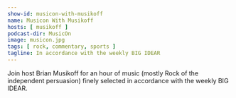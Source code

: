 ```yaml
---
show-id: musicon-with-musikoff
name: Musicon With Musikoff
hosts: [ musikoff ]
podcast-dir: MusicOn
image: musicon.jpg
tags: [ rock, commentary, sports ]
tagline: In accordance with the weekly BIG IDEAR
---
```


Join host Brian Musikoff for an hour of music (mostly Rock of the independent persuasion) finely selected in accordance with the weekly BIG IDEAR.
